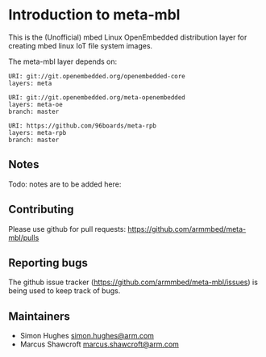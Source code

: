 # Introduction to meta-mbl

This is the (Unofficial) mbed Linux OpenEmbedded distribution layer for creating mbed linux IoT file system images.

The meta-mbl layer depends on:

	URI: git://git.openembedded.org/openembedded-core
	layers: meta

	URI: git://git.openembedded.org/meta-openembedded
	layers: meta-oe
	branch: master

	URI: https://github.com/96boards/meta-rpb
	layers: meta-rpb
	branch: master


Notes
-------------------------

Todo: notes are to be added here:

Contributing
-------------------------

Please use github for pull requests: https://github.com/armmbed/meta-mbl/pulls

Reporting bugs
-------------------------

The github issue tracker (https://github.com/armmbed/meta-mbl/issues) is being used to keep track of bugs.

Maintainers
-------------------------

* Simon Hughes <simon.hughes@arm.com>
* Marcus Shawcroft <marcus.shawcroft@arm.com>
